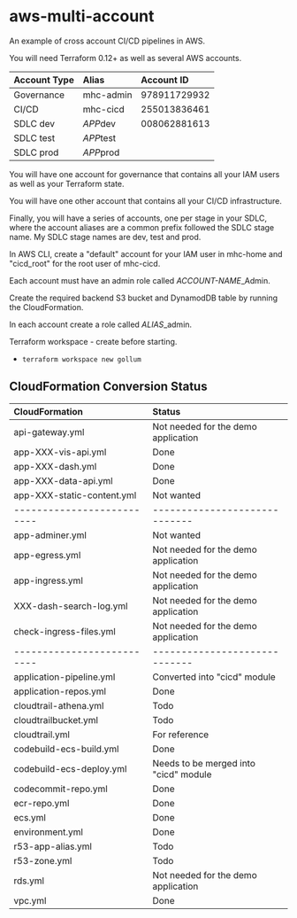 aws-multi-account
=================

An example of cross account CI/CD pipelines in AWS. 

You will need Terraform 0.12+ as well as several AWS accounts.

| Account Type | Alias     | Account ID   |
|--------------|:----------|:-------------|
| Governance   | mhc-admin | 978911729932 |
| CI/CD        | mhc-cicd  | 255013836461 |
| SDLC dev     | *APP*dev  | 008062881613 |
| SDLC test    | *APP*test | |
| SDLC prod    | *APP*prod | |

You will have one account for governance that contains all your IAM
users as well as your Terraform state.

You will have one other account that contains all your CI/CD infrastructure.

Finally, you will have a series of accounts, one per stage in your
SDLC, where the account aliases are a common prefix followed the SDLC
stage name. My SDLC stage names are dev, test and prod. 

In AWS CLI, create a "default" account for your IAM user in mhc-home
and "cicd_root" for the root user of mhc-cicd.

Each account must have an admin role called *ACCOUNT-NAME*_Admin.

Create the required backend S3 bucket and DynamodDB table by running
the CloudFormation. 

In each account create a role called *ALIAS*_admin.

Terraform workspace - create before starting.

 - `terraform workspace new gollum`

CloudFormation Conversion Status
--------------------------------

 CloudFormation           | Status
:-------------------------|:------
api-gateway.yml           | Not needed for the demo application
app-XXX-vis-api.yml       | Done
app-XXX-dash.yml          | Done
app-XXX-data-api.yml      | Done
app-XXX-static-content.yml | Not wanted
--------------------------|-----------------------------
app-adminer.yml           | Not wanted
app-egress.yml            | Not needed for the demo application
app-ingress.yml           | Not needed for the demo application
XXX-dash-search-log.yml   | Not needed for the demo application
check-ingress-files.yml   | Not needed for the demo application
--------------------------|-----------------------------
application-pipeline.yml  | Converted into "cicd" module
application-repos.yml     | Done
cloudtrail-athena.yml     | Todo
cloudtrailbucket.yml      | Todo
cloudtrail.yml            | For reference
codebuild-ecs-build.yml   | Done
codebuild-ecs-deploy.yml  | Needs to be merged into "cicd" module
codecommit-repo.yml       | Done
ecr-repo.yml              | Done
ecs.yml                   | Done
environment.yml           | Done
r53-app-alias.yml         | Todo
r53-zone.yml              | Todo
rds.yml                   | Not needed for the demo application
vpc.yml                   | Done
